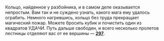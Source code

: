 Кольцо, найденное у разбойника, и в самом деле оказывается непростым. Вам так и не суждено узнать, какого мага ему удалось ограбить. Немного нагревшись, кольцо без труда прекращает магический пожар. Можете бросить кубик и почистить один из квадратов УДАЧИ. Путь дальше свободен, и всего несколько пролетов лестницы отделяют вас от ее вершины — [**297**](#n_297).

